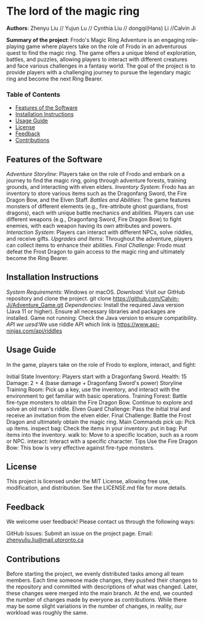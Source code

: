 # The lord of the magic ring
**Authors**: Zhenyu Liu // Yujun Lu // Cynthia Liu // dongqi(Hans) Li //Calvin Ji

**Summary of the project**: Frodo's Magic Ring Adventure is an engaging role-playing game where players take on the role
of Frodo in an adventurous quest to find the magic ring. The game offers a unique blend of exploration, battles, and
puzzles, allowing players to interact with different creatures and face various challenges in a fantasy world. The goal
of the project is to provide players with a challenging journey to pursue the legendary magic ring and become the next
Ring Bearer.

### Table of Contents
- [Features of the Software](#features-of-the-software)
- [Installation Instructions](#installation-instructions)
- [Usage Guide](#usage-guide)
- [License](#license)
- [Feedback](#feedback)
- [Contributions](#contributions)

## Features of the Software
_Adventure Storyline_: Players take on the role of Frodo and embark on a journey to find the magic ring, going through
adventure forests, training grounds, and interacting with elven elders.
_Inventory System_: Frodo has an inventory to store various items such as the Dragonfang Sword, the Fire Dragon Bow,
and the Elven Staff.
_Battles and Abilities_: The game features monsters of different elements (e.g., fire-attribute ghost guardians, frost
dragons), each with unique battle mechanics and abilities. Players can use different weapons (e.g., Dragonfang Sword,
Fire Dragon Bow) to fight enemies, with each weapon having its own attributes and powers.
_Interaction System_: Players can interact with different NPCs, solve riddles, and receive gifts.
_Upgrades and Items_: Throughout the adventure, players can collect items to enhance their abilities.
_Final Challenge_: Frodo must defeat the Frost Dragon to gain access to the magic ring and ultimately become the Ring
Bearer.

## Installation Instructions
_System Requirements_: Windows or macOS.
_Download_: Visit our GitHub repository and clone the project.
git clone https://github.com/Calvin-Ji/Adventure_Game.git
_Dependencies_: Install the required Java version (Java 11 or higher).
Ensure all necessary libraries and packages are installed.
Game not running: Check the Java version to ensure compatibility.
_API we uesd_:We use riddle API which link is https://www.api-ninjas.com/api/riddles

## Usage Guide
In the game, players take on the role of Frodo to explore, interact, and fight:

Initial State
Inventory: Players start with a Dragonfang Sword.
Health: 15
Damage: 2 + 4 (base damage + Dragonfang Sword's power)
Storyline
Training Room: Pick up a key, use the inventory, and interact with the environment to get familiar with basic operations.
Training Forest: Battle fire-type monsters to obtain the Fire Dragon Bow. Continue to explore and solve an old man's riddle.
Elven Guard Challenge: Pass the initial trial and receive an invitation from the elven elder.
Final Challenge: Battle the Frost Dragon and ultimately obtain the magic ring.
Main Commands
pick up: Pick up items.
inspect bag: Check the items in your inventory.
put in bag: Put items into the inventory.
walk to: Move to a specific location, such as a room or NPC.
interact: Interact with a specific character.
Tips
Use the Fire Dragon Bow: This bow is very effective against fire-type monsters.

## License
This project is licensed under the MIT License, allowing free use, modification, and distribution.
See the LICENSE.md file for more details.

## Feedback
We welcome user feedback! Please contact us through the following ways:

GitHub Issues: Submit an issue on the project page.
Email: zhenyuliu.liu@mail.utoronto.ca

## Contributions
Before starting the project, we evenly distributed tasks among all team members. Each time someone made changes, they
pushed their changes to the repository and committed with descriptions of what was changed. Later, these changes were
merged into the main branch. At the end, we counted the number of changes made by everyone as contributions. While
there may be some slight variations in the number of changes, in reality, our workload was roughly the same.